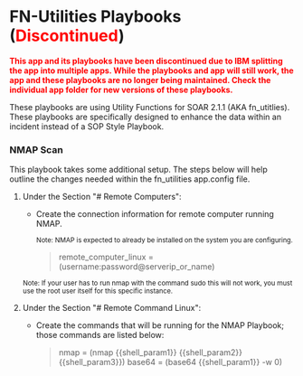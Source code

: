 # FN-Utilities Playbooks (<font color=red>Discontinued</font>)

<font color=red>**This app and its playbooks have been discontinued due to IBM splitting the app into multiple apps. While the playbooks and app will still work, the app and these playbooks are no longer being maintained. Check the individual app folder for new versions of these playbooks.**</font>

These playbooks are using Utility Functions for SOAR 2.1.1 (AKA fn_utitlies). These playbooks are specifically designed to enhance the data within an incident instead of a SOP Style Playbook.

### NMAP Scan
This playbook takes some additional setup. The steps below will help outline the changes needed within the fn_utilities app.config file.

1. Under the Section "# Remote Computers":

	- Create the connection information for remote computer running NMAP.
	
		<sub>Note: NMAP is expected to already be installed on the system you are configuring.</sub>
	
		>remote_computer_linux = (username:password@serverip_or_name)
		
	<sub>Note: If your user has to run nmap with the command sudo this will not work, you must use the root user itself for this specific instance.</sub>

2. Under the Section "# Remote Command Linux":

	- Create the commands that will be running for the NMAP Playbook; those commands are listed below:
	
		>nmap = (nmap {{shell_param1}} {{shell_param2}} {{shell_param3}})
		>base64 = (base64 {{shell_param1}} -w 0)
